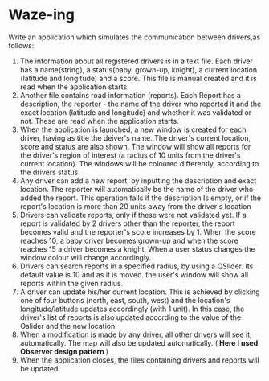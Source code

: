 # Waze-ing

Write an application which simulates the communication between drivers,as follows:
<ol>
<li> The information about all registered drivers is in a text file. Each driver has a name(string), a status(baby, grown-up, knight), a current location (latitude and longitude) and a score. This file is manual created
and it is read when the application starts.</li>
<li> Another file contains road information (reports). Each Report has a description, the reporter - the name
of the driver who reported it and the exact location (latitude and longitude) and whether it was validated
or not. These are read when the application starts.</li>
<li>When the application is launched, a new window is created for each driver, having as title the deiver's
name. The driver's current location, score and status are also shown. The window will show all reports
for the driver's region of interest (a radius of 10 units from the driver's current location). The windows
will be coloured differently, according to the drivers status.</li>
<li>Any driver can add a new report, by inputting the description and exact location. The reporter will
automatically be the name of the driver who added the report. This operation falls if the description Is
empty, or if the report's location is more than 20 units away from the driver's location</li>
<li> Drivers can validate reports, only if these were not validated yet. If a report is validated by 2 drivers other
than the reporter, the report becomes valid and the reporter's score increases by 1. When the score
reaches 10, a baby driver becomes grown-up and when the score reaches 15 a driver becomes a knight.
When a user status changes the window colour will change accordingly.</li>
<li>Drivers can search reports in a specified radius, by using a QSlider. Its default value is 10 and as it is moved.
the user's window will show all reports within the given radius.</li>
<li>A driver can update his/her current location. This is achieved by clicking one of four buttons (north, east,
south, west) and the location's longitude/latitude updates accordingly (with 1 unit). In this case, the
driver's list of reports is also updated according to the value of the Oslider and the new location.</li>
<li>When a modification is made by any driver, all other drivers will see it, automatically. The map will also
be updated automatically. (<b> Here I used Observer design pattern </b>)</li>
<li> When the application closes, the files containing drivers and reports will be updated.</li>
